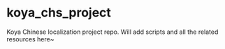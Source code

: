 # koya_chs_project
Koya Chinese localization project repo. Will add scripts and all the related resources here~
